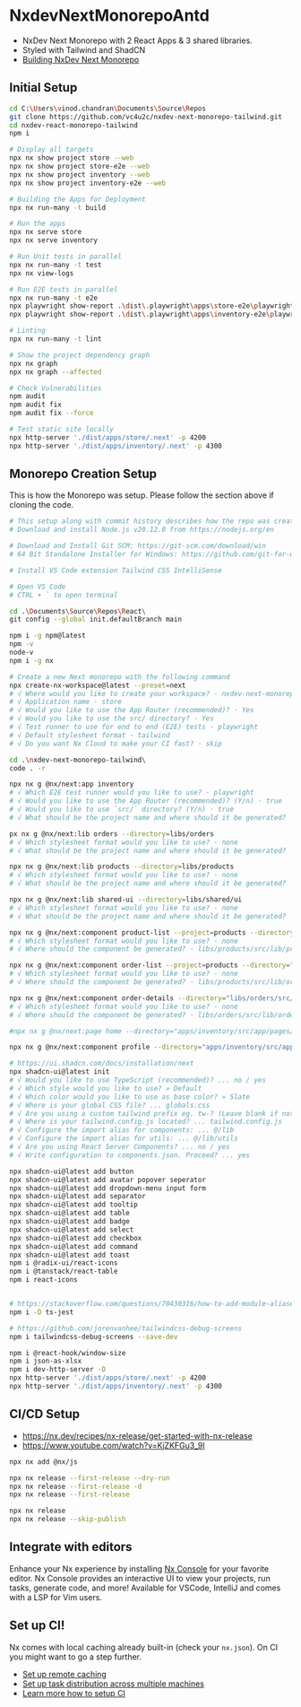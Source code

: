 # NxdevNextMonorepoAntd

- NxDev Next Monorepo with 2 React Apps & 3 shared libraries.
- Styled with Tailwind and ShadCN
- [Building NxDev Next Monorepo](https://nx.dev/nx-api/next)

## Initial Setup

```bash
cd C:\Users\vinod.chandran\Documents\Source\Repos
git clone https://github.com/vc4u2c/nxdev-next-monorepo-tailwind.git
cd nxdev-react-monorepo-tailwind
npm i

# Display all targets
npx nx show project store --web
npx nx show project store-e2e --web
npx nx show project inventory --web
npx nx show project inventory-e2e --web

# Building the Apps for Deployment
npx nx run-many -t build

# Run the apps
npx nx serve store
npx nx serve inventory

# Run Unit tests in parallel
npx nx run-many -t test
npx nx view-logs

# Run E2E tests in parallel
npx nx run-many -t e2e
npx playwright show-report .\dist\.playwright\apps\store-e2e\playwright-report
npx playwright show-report .\dist\.playwright\apps\inventory-e2e\playwright-report

# Linting
npx nx run-many -t lint

# Show the project dependency graph
npx nx graph
npx nx graph --affected

# Check Vulnerabilities
npm audit
npm audit fix
npm audit fix --force

# Test static site locally
npx http-server './dist/apps/store/.next' -p 4200
npx http-server './dist/apps/inventory/.next' -p 4300
```

## Monorepo Creation Setup

This is how the Monorepo was setup. Please follow the section above if cloning the code.

```bash
# This setup along with commit history describes how the repo was created
# Download and install Node.js v20.12.0 from https://nodejs.org/en

# Download and Install Git SCM: https://git-scm.com/download/win
# 64 Bit Standalone Installer for Windows: https://github.com/git-for-windows/git/releases/download/v2.44.0.windows.1/Git-2.44.0-64-bit.exe

# Install VS Code extension Tailwind CSS IntelliSense

# Open VS Code
# CTRL + ` to open terminal

cd .\Documents\Source\Repos\React\
git config --global init.defaultBranch main

npm i -g npm@latest
npm -v
node-v
npm i -g nx

# Create a new Next monorepo with the following command
npx create-nx-workspace@latest --preset=next
# √ Where would you like to create your workspace? · nxdev-next-monorepo-tailwind
# √ Application name · store
# √ Would you like to use the App Router (recommended)? · Yes
# √ Would you like to use the src/ directory? · Yes
# √ Test runner to use for end to end (E2E) tests · playwright
# √ Default stylesheet format · tailwind
# √ Do you want Nx Cloud to make your CI fast? · skip

cd .\nxdev-next-monorepo-tailwind\
code . -r

npx nx g @nx/next:app inventory
# √ Which E2E test runner would you like to use? · playwright
# √ Would you like to use the App Router (recommended)? (Y/n) · true
# √ Would you like to use `src/` directory? (Y/n) · true
# √ What should be the project name and where should it be generated? · inventory @ apps/inventory

px nx g @nx/next:lib orders --directory=libs/orders
# √ Which stylesheet format would you like to use? · none
# √ What should be the project name and where should it be generated? · orders @ libs/orders

npx nx g @nx/next:lib products --directory=libs/products
# √ Which stylesheet format would you like to use? · none
# √ What should be the project name and where should it be generated? · products @ libs/products

npx nx g @nx/next:lib shared-ui --directory=libs/shared/ui
# √ Which stylesheet format would you like to use? · none
# √ What should be the project name and where should it be generated? · shared-ui @ libs/shared/ui

npx nx g @nx/next:component product-list --project=products --directory="libs/products/src/lib/product-list"
# √ Which stylesheet format would you like to use? · none
# √ Where should the component be generated? · libs/products/src/lib/product-list/product-list.tsx

npx nx g @nx/next:component order-list --project=products --directory="libs/orders/src/lib/order-list"
# √ Which stylesheet format would you like to use? · none
# √ Where should the component be generated? · libs/products/src/lib/order-list/order-list.tsx

npx nx g @nx/next:component order-details --directory="libs/orders/src/lib/order-details"
# √ Which stylesheet format would you like to use? · none
# √ Where should the component be generated? · libs/orders/src/lib/order-details/order-details.tsx

#npx nx g @nx/next:page home --directory="apps/inventory/src/app/pages/home" --withTests

npx nx g @nx/next:component profile --directory="apps/inventory/src/app/profile/"

# https://ui.shadcn.com/docs/installation/next
npx shadcn-ui@latest init
# √ Would you like to use TypeScript (recommended)? ... no / yes
# √ Which style would you like to use? » Default
# √ Which color would you like to use as base color? » Slate
# √ Where is your global CSS file? ... globals.css
# √ Are you using a custom tailwind prefix eg. tw-? (Leave blank if not) ...
# √ Where is your tailwind.config.js located? ... tailwind.config.js
# √ Configure the import alias for components: ... @/lib
# √ Configure the import alias for utils: ... @/lib/utils
# √ Are you using React Server Components? ... no / yes
# √ Write configuration to components.json. Proceed? ... yes

npx shadcn-ui@latest add button
npx shadcn-ui@latest add avatar popover seperator
npx shadcn-ui@latest add dropdown-menu input form
npx shadcn-ui@latest add separator
npx shadcn-ui@latest add tooltip
npx shadcn-ui@latest add table
npx shadcn-ui@latest add badge
npx shadcn-ui@latest add select
npx shadcn-ui@latest add checkbox
npx shadcn-ui@latest add command
npx shadcn-ui@latest add toast
npm i @radix-ui/react-icons
npm i @tanstack/react-table
npm i react-icons


# https://stackoverflow.com/questions/70430316/how-to-add-module-aliases-to-jest-testing-in-next-js
npm i -D ts-jest

# https://github.com/jorenvanhee/tailwindcss-debug-screens
npm i tailwindcss-debug-screens --save-dev

npm i @react-hook/window-size
npm i json-as-xlsx
npm i dev-http-server -D
npx http-server './dist/apps/store/.next' -p 4200
npx http-server './dist/apps/inventory/.next' -p 4300
```

## CI/CD Setup

- https://nx.dev/recipes/nx-release/get-started-with-nx-release
- https://www.youtube.com/watch?v=KjZKFGu3_9I

```bash
npx nx add @nx/js

npx nx release --first-release --dry-run
npx nx release --first-release -d
npx nx release --first-release

npx nx release
npx nx release --skip-publish
```

## Integrate with editors

Enhance your Nx experience by installing [Nx Console](https://nx.dev/nx-console) for your favorite editor. Nx Console
provides an interactive UI to view your projects, run tasks, generate code, and more! Available for VSCode, IntelliJ and
comes with a LSP for Vim users.

## Set up CI!

Nx comes with local caching already built-in (check your `nx.json`). On CI you might want to go a step further.

- [Set up remote caching](https://nx.dev/features/share-your-cache)
- [Set up task distribution across multiple machines](https://nx.dev/nx-cloud/features/distribute-task-execution)
- [Learn more how to setup CI](https://nx.dev/recipes/ci)
